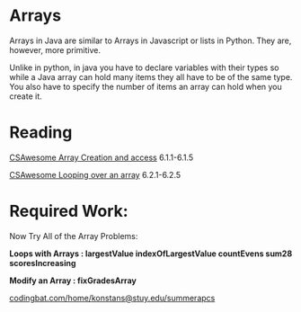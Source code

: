 # Arrays
Arrays in Java are similar to Arrays in Javascript or lists in
Python. They are, however, more primitive.

Unlike in python, in java you have to declare variables with their types so while a Java
array can hold many items they all have to be of the same type. You
also have to specify the number of items an array can hold when you
create it.

# Reading
[CSAwesome Array Creation and access](https://runestone.academy/ns/books/published/csawesome/Unit6-Arrays/topic-6-1-array-basics.html)
6.1.1-6.1.5

[CSAwesome Looping over an array](https://runestone.academy/ns/books/published/csawesome/Unit6-Arrays/topic-6-2-traversing-arrays.html)
6.2.1-6.2.5

# Required Work:

Now Try All of the Array Problems: 

**Loops with Arrays : largestValue indexOfLargestValue countEvens sum28  scoresIncreasing**

**Modify an Array : fixGradesArray**

[codingbat.com/home/konstans@stuy.edu/summerapcs](https://codingbat.com/home/konstans@stuy.edu/summerapcs)
